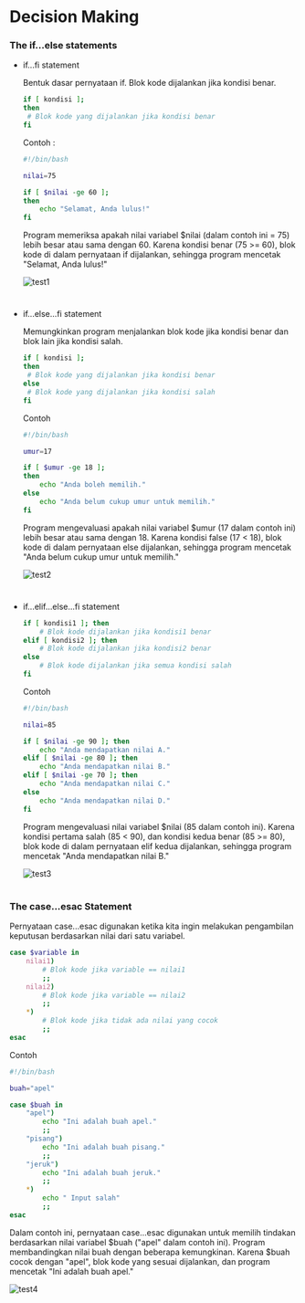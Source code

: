 # Decision Making
### The if...else statements
- if...fi statement
    
    Bentuk dasar pernyataan if. Blok kode dijalankan jika kondisi benar.
    ```sh
    if [ kondisi ]; 
    then
     # Blok kode yang dijalankan jika kondisi benar
    fi
    ```
    Contoh :
    ```sh
    #!/bin/bash

    nilai=75

    if [ $nilai -ge 60 ];
    then
        echo "Selamat, Anda lulus!"
    fi
    ```
    Program memeriksa apakah nilai variabel $nilai (dalam contoh ini = 75) lebih besar atau sama dengan 60. Karena kondisi benar (75 >= 60), blok kode di dalam pernyataan if dijalankan, sehingga program mencetak "Selamat, Anda lulus!"
    
    ![test1](https://iili.io/HyF9omu.png)

    
#
- if...else...fi statement
    
    Memungkinkan program menjalankan blok kode jika kondisi benar dan blok lain jika kondisi salah.
    ```sh
    if [ kondisi ]; 
    then
     # Blok kode yang dijalankan jika kondisi benar
    else
     # Blok kode yang dijalankan jika kondisi salah
    fi
    ```
    Contoh
    ```sh
    #!/bin/bash

    umur=17

    if [ $umur -ge 18 ];
    then
        echo "Anda boleh memilih."
    else
        echo "Anda belum cukup umur untuk memilih."
    fi
    ```
    Program mengevaluasi apakah nilai variabel $umur (17 dalam contoh ini) lebih besar atau sama dengan 18. Karena kondisi false (17 < 18), blok kode di dalam pernyataan else dijalankan, sehingga program mencetak "Anda belum cukup umur untuk memilih."

    ![test2](https://iili.io/HyF9nee.png)

#
- if...elif...else...fi statement
    ```sh
    if [ kondisi1 ]; then
        # Blok kode dijalankan jika kondisi1 benar
    elif [ kondisi2 ]; then
        # Blok kode dijalankan jika kondisi2 benar
    else
        # Blok kode dijalankan jika semua kondisi salah
    fi
    ```

    Contoh
    ```sh
    #!/bin/bash

    nilai=85

    if [ $nilai -ge 90 ]; then
        echo "Anda mendapatkan nilai A."
    elif [ $nilai -ge 80 ]; then
        echo "Anda mendapatkan nilai B."
    elif [ $nilai -ge 70 ]; then
        echo "Anda mendapatkan nilai C."
    else
        echo "Anda mendapatkan nilai D."
    fi
    ```
    Program mengevaluasi nilai variabel $nilai (85 dalam contoh ini). Karena kondisi pertama salah (85 < 90), dan kondisi kedua benar (85 >= 80), blok kode di dalam pernyataan elif kedua dijalankan, sehingga program mencetak "Anda mendapatkan nilai B."

    ![test3](https://iili.io/HyF9Bd7.png)
#
### The case...esac Statement
Pernyataan case...esac digunakan ketika kita ingin melakukan pengambilan keputusan berdasarkan nilai dari satu variabel. 
```sh
case $variable in
    nilai1)
        # Blok kode jika variable == nilai1
        ;;
    nilai2)
        # Blok kode jika variable == nilai2
        ;;
    *)
        # Blok kode jika tidak ada nilai yang cocok
        ;;
esac
```
Contoh
```sh
#!/bin/bash

buah="apel"

case $buah in
    "apel")
        echo "Ini adalah buah apel."
        ;;
    "pisang")
        echo "Ini adalah buah pisang."
        ;;
    "jeruk")
        echo "Ini adalah buah jeruk."
        ;;
    *)
        echo " Input salah"
        ;;
esac
```

Dalam contoh ini, pernyataan case...esac digunakan untuk memilih tindakan berdasarkan nilai variabel $buah ("apel" dalam contoh ini). Program membandingkan nilai buah dengan beberapa kemungkinan. Karena $buah cocok dengan "apel", blok kode yang sesuai dijalankan, dan program mencetak "Ini adalah buah apel."

![test4](https://iili.io/HyF9C79.png)